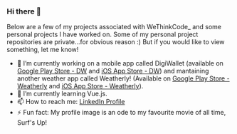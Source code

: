 ### Hi there 👋

Below are a few of my projects associated with WeThinkCode_ and some personal projects I have worked on.
Some of my personal project repositories are private...for obvious reason :) But if you would like to view something, let me know!

- 🔭 I’m currently working on a mobile app called DigiWallet (available on [Google Play Store - DW](https://play.google.com/store/apps/details?id=com.digiwalletapp.digiwallet) and [iOS App Store - DW](https://apps.apple.com/us/app/digiwallet/id1593438301)) and mantaining another weather app called Weatherly! (Available on [Google Play Store - Weatherly](https://play.google.com/store/apps/details?id=com.jadonhansen.weatherly) and [iOS App Store - Weatherly](https://apps.apple.com/us/app/weatherly/id1583456822)).
- 🌱 I’m currently learning Vue.js.
- 📫 How to reach me: [LinkedIn Profile](https://www.linkedin.com/in/jadon-hansen-879358193/)
- ⚡ Fun fact: My profile image is an ode to my favourite movie of all time, Surf's Up!


<!--
**jadonhansen/jadonhansen** is a ✨ _special_ ✨ repository because its `README.md` (this file) appears on your GitHub profile.

Here are some ideas to get you started:

- 🔭 I’m currently working on ...
- 🌱 I’m currently learning ...
- 👯 I’m looking to collaborate on ...
- 🤔 I’m looking for help with ...
- 💬 Ask me about ...
- 📫 How to reach me: ...
- 😄 Pronouns: ...
- ⚡ Fun fact: ...
-->
